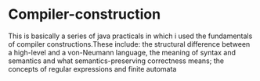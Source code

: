 # Compiler-construction
This is basically a series of java practicals in which i used the fundamentals of compiler constructions.These include: the structural difference between a high-level and a von-Neumann language, the meaning of syntax and semantics and what semantics-preserving correctness means; the concepts of regular expressions and  finite automata
